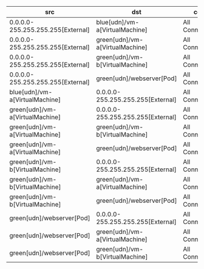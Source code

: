 | src | dst | conn |
|-----|-----|------|
| 0.0.0.0-255.255.255.255[External] | blue[udn]/vm-a[VirtualMachine] | All Connections |
| 0.0.0.0-255.255.255.255[External] | green[udn]/vm-a[VirtualMachine] | All Connections |
| 0.0.0.0-255.255.255.255[External] | green[udn]/vm-b[VirtualMachine] | All Connections |
| 0.0.0.0-255.255.255.255[External] | green[udn]/webserver[Pod] | All Connections |
| blue[udn]/vm-a[VirtualMachine] | 0.0.0.0-255.255.255.255[External] | All Connections |
| green[udn]/vm-a[VirtualMachine] | 0.0.0.0-255.255.255.255[External] | All Connections |
| green[udn]/vm-a[VirtualMachine] | green[udn]/vm-b[VirtualMachine] | All Connections |
| green[udn]/vm-a[VirtualMachine] | green[udn]/webserver[Pod] | All Connections |
| green[udn]/vm-b[VirtualMachine] | 0.0.0.0-255.255.255.255[External] | All Connections |
| green[udn]/vm-b[VirtualMachine] | green[udn]/vm-a[VirtualMachine] | All Connections |
| green[udn]/vm-b[VirtualMachine] | green[udn]/webserver[Pod] | All Connections |
| green[udn]/webserver[Pod] | 0.0.0.0-255.255.255.255[External] | All Connections |
| green[udn]/webserver[Pod] | green[udn]/vm-a[VirtualMachine] | All Connections |
| green[udn]/webserver[Pod] | green[udn]/vm-b[VirtualMachine] | All Connections |
